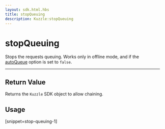 ```yaml
---
layout: sdk.html.hbs
title: stopQueuing
description: Kuzzle:stopQueuing
---
```


# stopQueuing

Stops the requests queuing. Works only in offline mode, and if the [autoQueue](/sdk-reference/php/3/kuzzle/#properties) option is set to `false`.

---

## Return Value

Returns the `Kuzzle` SDK object to allow chaining.

## Usage

[snippet=stop-queuing-1]
